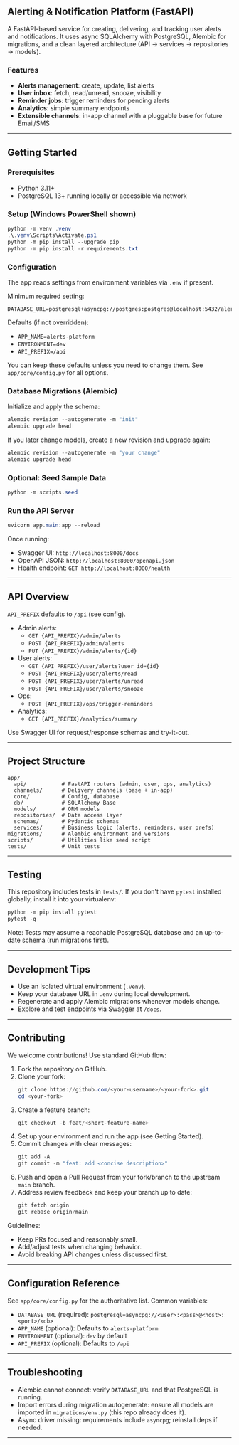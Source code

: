 ## Alerting & Notification Platform (FastAPI)

A FastAPI-based service for creating, delivering, and tracking user alerts and notifications. It uses async SQLAlchemy with PostgreSQL, Alembic for migrations, and a clean layered architecture (API → services → repositories → models).

### Features
- **Alerts management**: create, update, list alerts
- **User inbox**: fetch, read/unread, snooze, visibility
- **Reminder jobs**: trigger reminders for pending alerts
- **Analytics**: simple summary endpoints
- **Extensible channels**: in-app channel with a pluggable base for future Email/SMS

---

## Getting Started

### Prerequisites
- Python 3.11+
- PostgreSQL 13+ running locally or accessible via network

### Setup (Windows PowerShell shown)
```powershell
python -m venv .venv
.\.venv\Scripts\Activate.ps1
python -m pip install --upgrade pip
python -m pip install -r requirements.txt
```

### Configuration
The app reads settings from environment variables via `.env` if present.

Minimum required setting:
```env
DATABASE_URL=postgresql+asyncpg://postgres:postgres@localhost:5432/alerts
```

Defaults (if not overridden):
- `APP_NAME=alerts-platform`
- `ENVIRONMENT=dev`
- `API_PREFIX=/api`

You can keep these defaults unless you need to change them. See `app/core/config.py` for all options.

### Database Migrations (Alembic)
Initialize and apply the schema:
```powershell
alembic revision --autogenerate -m "init"
alembic upgrade head
```

If you later change models, create a new revision and upgrade again:
```powershell
alembic revision --autogenerate -m "your change"
alembic upgrade head
```

### Optional: Seed Sample Data
```powershell
python -m scripts.seed
```

### Run the API Server
```powershell
uvicorn app.main:app --reload
```

Once running:
- Swagger UI: `http://localhost:8000/docs`
- OpenAPI JSON: `http://localhost:8000/openapi.json`
- Health endpoint: `GET http://localhost:8000/health`

---

## API Overview
`API_PREFIX` defaults to `/api` (see config).

- Admin alerts:
  - `GET {API_PREFIX}/admin/alerts`
  - `POST {API_PREFIX}/admin/alerts`
  - `PUT {API_PREFIX}/admin/alerts/{id}`
- User alerts:
  - `GET {API_PREFIX}/user/alerts?user_id={id}`
  - `POST {API_PREFIX}/user/alerts/read`
  - `POST {API_PREFIX}/user/alerts/unread`
  - `POST {API_PREFIX}/user/alerts/snooze`
- Ops:
  - `POST {API_PREFIX}/ops/trigger-reminders`
- Analytics:
  - `GET {API_PREFIX}/analytics/summary`

Use Swagger UI for request/response schemas and try-it-out.

---

## Project Structure
```
app/
  api/           # FastAPI routers (admin, user, ops, analytics)
  channels/      # Delivery channels (base + in-app)
  core/          # Config, database
  db/            # SQLAlchemy Base
  models/        # ORM models
  repositories/  # Data access layer
  schemas/       # Pydantic schemas
  services/      # Business logic (alerts, reminders, user prefs)
migrations/      # Alembic environment and versions
scripts/         # Utilities like seed script
tests/           # Unit tests
```

---

## Testing
This repository includes tests in `tests/`. If you don't have `pytest` installed globally, install it into your virtualenv:
```powershell
python -m pip install pytest
pytest -q
```

Note: Tests may assume a reachable PostgreSQL database and an up-to-date schema (run migrations first).

---

## Development Tips
- Use an isolated virtual environment (`.venv`).
- Keep your database URL in `.env` during local development.
- Regenerate and apply Alembic migrations whenever models change.
- Explore and test endpoints via Swagger at `/docs`.

---

## Contributing

We welcome contributions! Use standard GitHub flow:

1. Fork the repository on GitHub.
2. Clone your fork:
   ```powershell
   git clone https://github.com/<your-username>/<your-fork>.git
   cd <your-fork>
   ```
3. Create a feature branch:
   ```powershell
   git checkout -b feat/<short-feature-name>
   ```
4. Set up your environment and run the app (see Getting Started).
5. Commit changes with clear messages:
   ```powershell
   git add -A
   git commit -m "feat: add <concise description>"
   ```
6. Push and open a Pull Request from your fork/branch to the upstream `main` branch.
7. Address review feedback and keep your branch up to date:
   ```powershell
   git fetch origin
   git rebase origin/main
   ```

Guidelines:
- Keep PRs focused and reasonably small.
- Add/adjust tests when changing behavior.
- Avoid breaking API changes unless discussed first.

---

## Configuration Reference
See `app/core/config.py` for the authoritative list. Common variables:

- `DATABASE_URL` (required): `postgresql+asyncpg://<user>:<pass>@<host>:<port>/<db>`
- `APP_NAME` (optional): Defaults to `alerts-platform`
- `ENVIRONMENT` (optional): `dev` by default
- `API_PREFIX` (optional): Defaults to `/api`

---

## Troubleshooting
- Alembic cannot connect: verify `DATABASE_URL` and that PostgreSQL is running.
- Import errors during migration autogenerate: ensure all models are imported in `migrations/env.py` (this repo already does it).
- Async driver missing: requirements include `asyncpg`; reinstall deps if needed.

---
